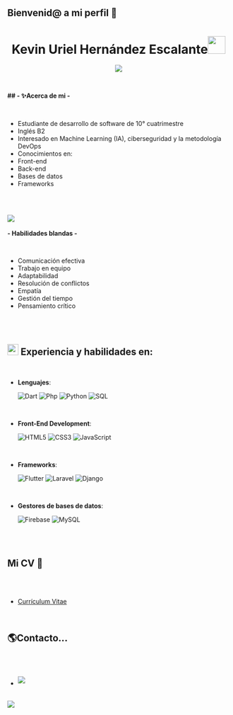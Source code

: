 ## Bienvenid@ a mi perfil 👋


<h1 align="center"><b>Kevin Uriel Hernández Escalante</b><img src="https://media.giphy.com/media/hvRJCLFzcasrR4ia7z/giphy.gif" width="40"></h1>
<!--  -->
<p align="center">
  <a href="https://github.com/DenverCoder1/readme-typing-svg"><img src="https://readme-typing-svg.herokuapp.com?font=Time+New+Roman&color=cyan&size=25&center=true&vCenter=true&width=600&height=100&lines=Estudiante+en;Desarrollo+de+software,;Front-end,;Back-end,;Data+bases..<3"></a>
</p>


<br>



	
**## <b>- ✨Acerca de mi -</b>**

<br>

- Estudiante de desarrollo de software de 10° cuatrimestre
- Inglés B2
- Interesado en Machine Learning (IA), ciberseguridad y la metodología DevOps
- Conocimientos en:
 - Front-end
 - Back-end
 - Bases de datos
 - Frameworks

<br><br>

<img src="https://user-images.githubusercontent.com/73097560/115834477-dbab4500-a447-11eb-908a-139a6edaec5c.gif"><br><br>
**<b>- Habilidades blandas -</b>**

<br>

- Comunicación efectiva
- Trabajo en equipo
- Adaptabilidad
- Resolución de conflictos
- Empatía
- Gestión del tiempo
- Pensamiento crítico

<br><br>

## <img src="https://media2.giphy.com/media/QssGEmpkyEOhBCb7e1/giphy.gif?cid=ecf05e47a0n3gi1bfqntqmob8g9aid1oyj2wr3ds3mg700bl&rid=giphy.gif" width ="25"><b> Experiencia y habilidades en:</b>
<br>

<p align="center">

- **Lenguajes**:
    
    ![Dart](https://img.shields.io/badge/Dart%20-%232370ED.svg?style=for-the-badge&logo=dart&logoColor=white)
    ![Php](https://img.shields.io/badge/php%20-%2300599C.svg?style=for-the-badge&logo=php&logoColor=white)
    ![Python](https://img.shields.io/badge/Python%20-%2314354C.svg?style=for-the-badge&logo=python&logoColor=white)
    ![SQL](https://img.shields.io/badge/sql%20-%2314354C.svg?style=for-the-badge&logo=sql&logoColor=white)

<br>   
    
- **Front-End Development**:

   ![HTML5](https://img.shields.io/badge/HTML5%20-%23E34F26.svg?style=for-the-badge&logo=html5&logoColor=white)
   ![CSS3](https://img.shields.io/badge/CSS%20-%231572B6.svg?style=for-the-badge&logo=css3&logoColor=white)
   ![JavaScript](https://img.shields.io/badge/JavaScript%20-%23F7DF1E.svg?style=for-the-badge&logo=javascript&logoColor=black)

<br>

- **Frameworks**:

    ![Flutter](https://img.shields.io/badge/Flutter-%23327FC7.svg?style=for-the-badge&logo=flutter&logoColor=white)
    ![Laravel](https://img.shields.io/badge/Laravel-%232370ED.svg?style=for-the-badge&logo=laravel&logoColor=white)
    ![Django](https://img.shields.io/badge/Django-%23E34F26.svg?style=for-the-badge&logo=django&logoColor=white)

  <br>   
    
- **Gestores de bases de datos**:

   ![Firebase](https://img.shields.io/badge/Firebase%20-orange.svg?style=for-the-badge&logo=firebase&logoColor=white)
   ![MySQL](https://img.shields.io/badge/mysql%20-red.svg?style=for-the-badge&logo=mysql&logoColor=white)





</p>


<br>
<br>


## <b> Mi CV 📃</b>
<br>
<div align='left'>

<ul>

<br>
<li>
<a href="CV_Kevin Hdz. Esc..pdf" target="_blank">Currículum Vitae</a>
</li>
	
</ul>
</div>

<br>


## <b> 🌎Contacto...</b>
<br>
<div align='left'>

<ul>

<br>

<li>
<a href="mailto:0xabdulkhalid@gmail.com" target="_blank">
<img src="https://img.shields.io/badge/gmail:  kuhes0918@gmail.com-%23EA4335.svg?style=for-the-badge&logo=gmail&logoColor=white" t=mail style="margin-bottom: 5px;" />
</a>
</li>
	
</ul>
</div>

<br>
<img src="https://user-images.githubusercontent.com/73097560/115834477-dbab4500-a447-11eb-908a-139a6edaec5c.gif">
